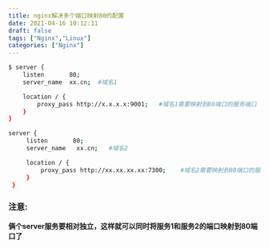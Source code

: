 ```yaml
---
title: nginx解决多个端口映射80的配置
date: 2021-04-16 10:12:11
draft: false
tags: ["Nginx","Linux"]
categories: ["Nginx"]
---
```



``` bash
$ server {
    listen       80;
    server_name  xx.cn;  #域名1

    location / {
        proxy_pass http://x.x.x.x:9001;   #域名1需要映射到80端口的服务端口
    }
}

server {
     listen       80;
     server_name   xx.cn;   #域名2

     location / {
         proxy_pass http://xx.xx.xx.xx:7300;    #域名2需要映射到80端口的服务端口
     }
 }
```


### 注意:

**俩个server服务要相对独立，这样就可以同时将服务1和服务2的端口映射到80端口了**


